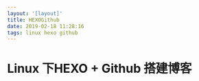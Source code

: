 ```yaml
---
layout: '[layout]'
title: HEXOGithub
date: 2019-02-18 11:28:16
tags: linux hexo github
---
```


# Linux 下HEXO + Github 搭建博客